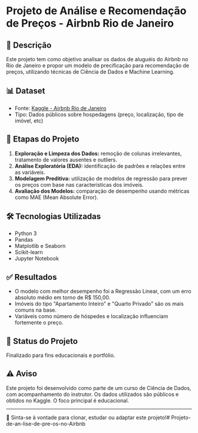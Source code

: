 # Projeto de Análise e Recomendação de Preços - Airbnb Rio de Janeiro

## 📄 Descrição
Este projeto tem como objetivo analisar os dados de aluguéis do Airbnb no Rio de Janeiro e propor um modelo de precificação para recomendação de preços, utilizando técnicas de Ciência de Dados e Machine Learning.

## 📊 Dataset
- Fonte: [Kaggle - Airbnb Rio de Janeiro](https://www.kaggle.com/datasets/allanbruno/airbnb-rio-de-janeiro)
- Tipo: Dados públicos sobre hospedagens (preço, localização, tipo de imóvel, etc)

## 📖 Etapas do Projeto
1. **Exploração e Limpeza dos Dados:** remoção de colunas irrelevantes, tratamento de valores ausentes e outliers.
2. **Análise Exploratória (EDA):** identificação de padrões e relações entre as variáveis.
3. **Modelagem Preditiva:** utilização de modelos de regressão para prever os preços com base nas características dos imóveis.
4. **Avaliação dos Modelos:** comparação de desempenho usando métricas como MAE (Mean Absolute Error).

## 🛠️ Tecnologias Utilizadas
- Python 3
- Pandas
- Matplotlib e Seaborn
- Scikit-learn
- Jupyter Notebook

## ✅ Resultados
- O modelo com melhor desempenho foi a Regressão Linear, com um erro absoluto médio em torno de R$ 150,00.
- Imóveis do tipo "Apartamento Inteiro" e "Quarto Privado" são os mais comuns na base.
- Variáveis como número de hóspedes e localização influenciam fortemente o preço.

## 📅 Status do Projeto
Finalizado para fins educacionais e portfólio.

## ⚠️ Aviso
Este projeto foi desenvolvido como parte de um curso de Ciência de Dados, com acompanhamento do instrutor. Os dados utilizados são públicos e obtidos no Kaggle. O foco principal é educacional.

---

🚀 Sinta-se à vontade para clonar, estudar ou adaptar este projeto!#   P r o j e t o - d e - a n - l i s e - d e - p r e - o s - n o - A i r b n b 
 
 